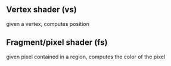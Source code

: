 ## Vertex shader (vs)
given a vertex, computes position


## Fragment/pixel shader (fs)
given pixel contained in a region, computes the color of the pixel
